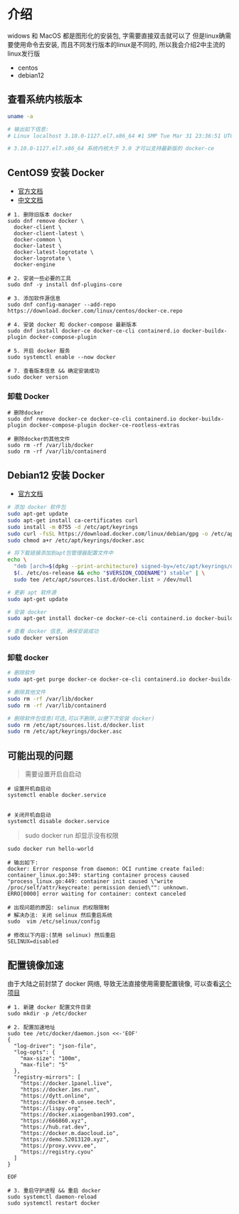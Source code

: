 # 介绍

widows 和 MacOS 都是图形化的安装包, 字需要直接双击就可以了
但是linux确需要使用命令去安装, 而且不同发行版本的linux是不同的, 所以我会介绍2中主流的linux发行版

- centos
- debian12

## 查看系统内核版本

```sh
uname -a

# 输出如下信息:
# Linux localhost 3.10.0-1127.el7.x86_64 #1 SMP Tue Mar 31 23:36:51 UTC 2020 x86_64 x86_64 x86_64 GNU/Linux

# 3.10.0-1127.el7.x86_64 系统内核大于 3.0 才可以支持最新版的 docker-ce
```

## CentOS9 安装 Docker

- [官方文档](https://docs.docker.com/engine/install/centos/)
- [中文文档](https://dockerdocs.cn/get-started/overview/index.html)

```shell
# 1. 删除旧版本 docker
sudo dnf remove docker \
  docker-client \
  docker-client-latest \
  docker-common \
  docker-latest \
  docker-latest-logrotate \
  docker-logrotate \
  docker-engine

# 2. 安装一些必要的工具
sudo dnf -y install dnf-plugins-core

# 3. 添加软件源信息
sudo dnf config-manager --add-repo https://download.docker.com/linux/centos/docker-ce.repo

# 4. 安装 docker 和 docker-compose 最新版本
sudo dnf install docker-ce docker-ce-cli containerd.io docker-buildx-plugin docker-compose-plugin

# 5. 开启 docker 服务
sudo systemctl enable --now docker

# 7. 查看版本信息 && 确定安装成功
sudo docker version
```

### 卸载 Docker

```shell
# 删除docker
sudo dnf remove docker-ce docker-ce-cli containerd.io docker-buildx-plugin docker-compose-plugin docker-ce-rootless-extras

# 删除docker的其他文件
sudo rm -rf /var/lib/docker
sudo rm -rf /var/lib/containerd
```

## Debian12 安装 Docker

- [官方文档](https://docs.docker.com/engine/install/debian/)

```sh
# 添加 docker 软件包
sudo apt-get update
sudo apt-get install ca-certificates curl
sudo install -m 0755 -d /etc/apt/keyrings
sudo curl -fsSL https://download.docker.com/linux/debian/gpg -o /etc/apt/keyrings/docker.asc
sudo chmod a+r /etc/apt/keyrings/docker.asc

# 将下载链接添加到apt包管理器配置文件中
echo \
  "deb [arch=$(dpkg --print-architecture) signed-by=/etc/apt/keyrings/docker.asc] https://download.docker.com/linux/debian \
  $(. /etc/os-release && echo "$VERSION_CODENAME") stable" | \
  sudo tee /etc/apt/sources.list.d/docker.list > /dev/null

# 更新 apt 软件源
sudo apt-get update

# 安装 docker
sudo apt-get install docker-ce docker-ce-cli containerd.io docker-buildx-plugin docker-compose-plugin

# 查看 docker 信息, 确保安装成功
sudo docker version
```

### 卸载 docker

```sh
# 删除软件
sudo apt-get purge docker-ce docker-ce-cli containerd.io docker-buildx-plugin docker-compose-plugin docker-ce-rootless-extras

# 删除其他文件
sudo rm -rf /var/lib/docker
sudo rm -rf /var/lib/containerd

# 删除软件包信息(可选,可以不删除,以便下次安装 docker)
sudo rm /etc/apt/sources.list.d/docker.list
sudo rm /etc/apt/keyrings/docker.asc
```

## 可能出现的问题

> 需要设置开启自启动

```shell
# 设置开机自启动
systemctl enable docker.service


# 关闭开机自启动
systemctl disable docker.service
```

> sudo docker run 却显示没有权限

```shell
sudo docker run hello-world

# 输出如下:
docker: Error response from daemon: OCI runtime create failed: container_linux.go:349: starting container process caused "process_linux.go:449: container init caused \"write /proc/self/attr/keycreate: permission denied\"": unknown.
ERRO[0000] error waiting for container: context canceled

# 出现问题的原因: selinux 的权限限制
# 解决办法: 关闭 selinux 然后重启系统
sudo  vim /etc/selinux/config

# 修改以下内容:(禁用 selinux) 然后重启
SELINUX=disabled
```

## 配置镜像加速

由于大陆之前封禁了 docker 网络, 导致无法直接使用需要配置镜像, 可以查看[这个项目](https://github.com/dongyubin/DockerHub)

```shell
# 1. 新建 docker 配置文件目录
sudo mkdir -p /etc/docker

# 2. 配置加速地址
sudo tee /etc/docker/daemon.json <<-'EOF'
{
  "log-driver": "json-file",
  "log-opts": {
    "max-size": "100m",
    "max-file": "5"
  },
  "registry-mirrors": [
    "https://docker.1panel.live",
    "https://docker.1ms.run",
    "https://dytt.online",
    "https://docker-0.unsee.tech",
    "https://lispy.org",
    "https://docker.xiaogenban1993.com",
    "https://666860.xyz",
    "https://hub.rat.dev",
    "https://docker.m.daocloud.io",
    "https://demo.52013120.xyz",
    "https://proxy.vvvv.ee",
    "https://registry.cyou"
  ]
}

EOF

# 3. 重启守护进程 && 重启 docker
sudo systemctl daemon-reload
sudo systemctl restart docker
```
